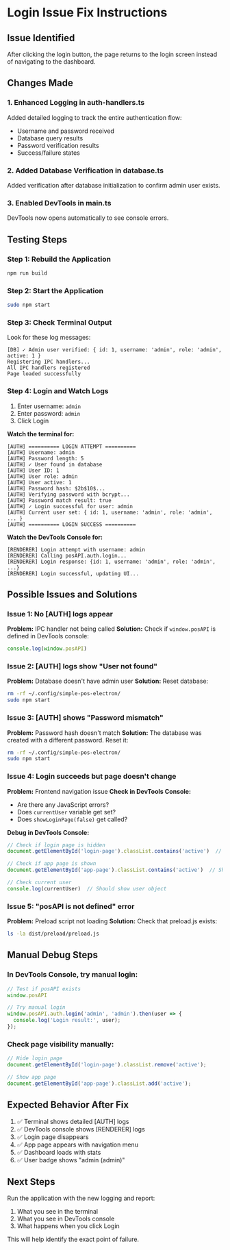 # Login Issue Fix Instructions

## Issue Identified
After clicking the login button, the page returns to the login screen instead of navigating to the dashboard.

## Changes Made

### 1. Enhanced Logging in auth-handlers.ts
Added detailed logging to track the entire authentication flow:
- Username and password received
- Database query results
- Password verification results
- Success/failure states

### 2. Added Database Verification in database.ts
Added verification after database initialization to confirm admin user exists.

### 3. Enabled DevTools in main.ts
DevTools now opens automatically to see console errors.

## Testing Steps

### Step 1: Rebuild the Application
```bash
npm run build
```

### Step 2: Start the Application
```bash
sudo npm start
```

### Step 3: Check Terminal Output
Look for these log messages:
```
[DB] ✓ Admin user verified: { id: 1, username: 'admin', role: 'admin', active: 1 }
Registering IPC handlers...
All IPC handlers registered
Page loaded successfully
```

### Step 4: Login and Watch Logs
1. Enter username: `admin`
2. Enter password: `admin`
3. Click Login

**Watch the terminal for:**
```
[AUTH] ========== LOGIN ATTEMPT ==========
[AUTH] Username: admin
[AUTH] Password length: 5
[AUTH] ✓ User found in database
[AUTH] User ID: 1
[AUTH] User role: admin
[AUTH] User active: 1
[AUTH] Password hash: $2b$10$...
[AUTH] Verifying password with bcrypt...
[AUTH] Password match result: true
[AUTH] ✓ Login successful for user: admin
[AUTH] Current user set: { id: 1, username: 'admin', role: 'admin', ... }
[AUTH] ========== LOGIN SUCCESS ==========
```

**Watch the DevTools Console for:**
```
[RENDERER] Login attempt with username: admin
[RENDERER] Calling posAPI.auth.login...
[RENDERER] Login response: {id: 1, username: 'admin', role: 'admin', ...}
[RENDERER] Login successful, updating UI...
```

## Possible Issues and Solutions

### Issue 1: No [AUTH] logs appear
**Problem:** IPC handler not being called
**Solution:** Check if `window.posAPI` is defined in DevTools console:
```javascript
console.log(window.posAPI)
```

### Issue 2: [AUTH] logs show "User not found"
**Problem:** Database doesn't have admin user
**Solution:** Reset database:
```bash
rm -rf ~/.config/simple-pos-electron/
sudo npm start
```

### Issue 3: [AUTH] shows "Password mismatch"
**Problem:** Password hash doesn't match
**Solution:** The database was created with a different password. Reset it:
```bash
rm -rf ~/.config/simple-pos-electron/
sudo npm start
```

### Issue 4: Login succeeds but page doesn't change
**Problem:** Frontend navigation issue
**Check in DevTools Console:**
- Are there any JavaScript errors?
- Does `currentUser` variable get set?
- Does `showLoginPage(false)` get called?

**Debug in DevTools Console:**
```javascript
// Check if login page is hidden
document.getElementById('login-page').classList.contains('active')  // Should be false

// Check if app page is shown
document.getElementById('app-page').classList.contains('active')  // Should be true

// Check current user
console.log(currentUser)  // Should show user object
```

### Issue 5: "posAPI is not defined" error
**Problem:** Preload script not loading
**Solution:** Check that preload.js exists:
```bash
ls -la dist/preload/preload.js
```

## Manual Debug Steps

### In DevTools Console, try manual login:
```javascript
// Test if posAPI exists
window.posAPI

// Try manual login
window.posAPI.auth.login('admin', 'admin').then(user => {
  console.log('Login result:', user);
});
```

### Check page visibility manually:
```javascript
// Hide login page
document.getElementById('login-page').classList.remove('active');

// Show app page
document.getElementById('app-page').classList.add('active');
```

## Expected Behavior After Fix

1. ✅ Terminal shows detailed [AUTH] logs
2. ✅ DevTools console shows [RENDERER] logs
3. ✅ Login page disappears
4. ✅ App page appears with navigation menu
5. ✅ Dashboard loads with stats
6. ✅ User badge shows "admin (admin)"

## Next Steps

Run the application with the new logging and report:
1. What you see in the terminal
2. What you see in DevTools console
3. What happens when you click Login

This will help identify the exact point of failure.
